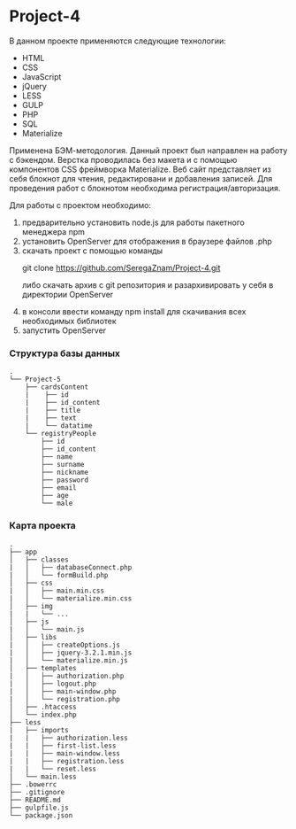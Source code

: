 # Project-4

В данном проекте применяются следующие технологии:
* HTML
* CSS
* JavaScript
* jQuery
* LESS
* GULP
* PHP
* SQL
* Materialize

Применена БЭМ-методология. Данный проект был направлен на работу с бэкендом. 
Верстка проводилась без макета и с помощью компонентов CSS фреймворка Materialize.
Веб сайт представляет из себя блокнот для чтения, редактировани и добавления записей. 
Для проведения работ с блокнотом необходима регистрация/авторизация.

Для работы с проектом необходимо:
1. предварительно установить node.js для работы пакетного менеджера npm
2. установить OpenServer для отображения в браузере файлов .php
2. скачать проект с помощью команды <p>git clone https://github.com/SeregaZnam/Project-4.git<p>
либо скачать архив с git репозитория и разархивировать у себя в директории OpenServer
3. в консоли ввести команду npm install для скачивания всех необходимых библиотек
4. запустить OpenServer

### Структура базы данных
```
.
└── Project-5
    ├── cardsContent
    |    ├── id
    |    ├── id_content
    |    ├── title
    |    ├── text
    |    └── datatime
    └── registryPeople
        ├── id
        ├── id_content
        ├── name
        ├── surname
        ├── nickname
        ├── password
        ├── email
        ├── age
        └── male
```
### Карта проекта
```
.
├── app
│   ├── classes
|   │   ├── databaseConnect.php
|   │   └── formBuild.php
│   ├── css
|   │   ├── main.min.css
|   │   └── materialize.min.css
│   ├── img
|   |   └── ...
│   ├── js
|   │   └── main.js
│   ├── libs
|   │   ├── createOptions.js
|   │   ├── jquery-3.2.1.min.js
|   │   └── materialize.min.js
│   ├── templates
|   │   ├── authorization.php
|   │   ├── logout.php
|   │   ├── main-window.php
|   │   └── registration.php
│   ├── .htaccess
│   └── index.php
├── less
|   ├── imports
|   |   ├── authorization.less
|   |   ├── first-list.less
|   |   ├── main-window.less
|   |   ├── registration.less
|   |   └── reset.less
│   └── main.less
├── .bowerrc
├── .gitignore
├── README.md
├── gulpfile.js
└── package.json
```
